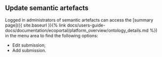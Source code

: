 ## Update semantic artefacts

Logged in administrators of semantic artefacts can access the [summary page]({{ site.baseurl }}{% link docs/users-guide-docs/documentation/ecoportal/platform_overview/ontology_details.md %}) in the menu area to find the following options:
- Edit submission;
- Add submission.

